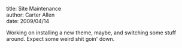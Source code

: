 title: Site Maintenance  
author: Carter Allen  
date: 2009/04/14  



Working on installing a new theme, maybe, and switching some stuff around. Expect some weird shit goin' down.
